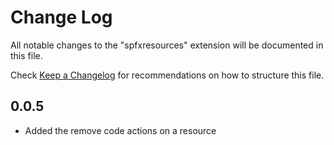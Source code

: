 # Change Log

All notable changes to the "spfxresources" extension will be documented in this file.

Check [Keep a Changelog](http://keepachangelog.com/) for recommendations on how to structure this file.

## 0.0.5

- Added the remove code actions on a resource